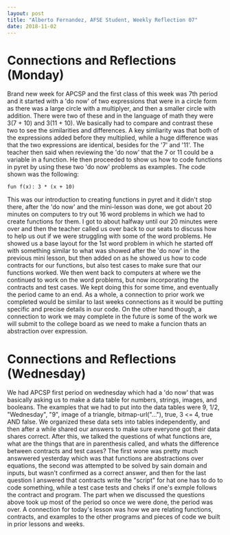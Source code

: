 ```yaml
---
layout: post
title: "Alberto Fernandez, AFSE Student, Weekly Reflection 07"
date: 2018-11-02
---
```


# Connections and Reflections (Monday)

Brand new week for APCSP and the first class of this week was 7th period and it started with a 'do now' of two expressions that were in a circle form as there was a large circle with a multiplyer, and then a smaller circle with addition. There were two of these and in the language of math they were 3(7 + 10) and 3(11 + 10). We basically had to compare and contrast these two to see the similarities and differences. A key simliarity was that both of the expressions added before they multiplied, while a huge difference was that the two expressions are identical, besides for the '7' and '11'. The teacher then said when reviewing the 'do now' that the 7 or 11 could be a variable in a function. He then proceeded to show us how to code functions in pyret by using these two 'do now' problems as examples. The code shown was the following:
```
fun f(x): 3 * (x + 10)
```
This was our introduction to creating functions in pyret and it didn't stop there, after the 'do now' and the mini-lesson was done, we got about 20 minutes on computers to try out 16 word problems in which we had to create functions for them. I got to about halfway until our 20 minutes were over and then the teacher called us over back to our seats to discuss how to help us out if we were struggling with some of the word problems. He showed us a base layout for the 1st word problem in which he started off with something similar to what was showed after the 'do now' in the previous mini lesson, but then added on as he showed us how to code contracts for our functions, but also test cases to make sure that our functions worked. We then went back to computers at where we the continued to work on the word problems, but now incorporating the contracts and test cases. We kept doing this for some time, and eventually the period came to an end. As a whole, a connection to prior work we completed would be similar to last weeks connections as it would be putting specific and precise details in our code. On the other hand though, a connection to work we may complete in the future is some of the work we will submit to the college board as we need to make a funcion thats an abstraction over expression.

# Connections and Reflections (Wednesday)

We had APCSP first period on wednesday which had a 'do now' that was basically asking us to make a data table for numbers, strings, images, and booleans. The examples that we had to put into the data tables were 9, 1/2, "Wednesday", "9", image of a triangle, bitmap-url("..."), true, 3 <= 4, true AND false. We organized these data sets into tables independently, and then after a while shared our answers to make sure everyone got their data shares correct. After this, we talked the questions of what functions are, what are the things that are in parenthesis called, and whats the difference between contracts and test cases? The first wone was pretty much answwered yesterday which was that functions are abstractions over equations, the second was attempted to be solved by sain domain and inputs, but wasn't confirmed as a correct answer, and then for the last question I answered that contracts write the "script" for hat one has to do to code something, while a test case tests and cheks if one's exmple follows the contract and program. The part when we discussed the questions above took up most of the period so once we were done, the period was over. A connection for today's lesson was how we are relating functions, contracts, and examples to the other programs and pieces of code we built in prior lessons and weeks.
